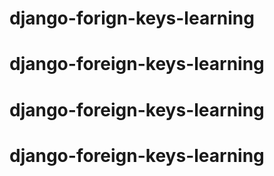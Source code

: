 # django-forign-keys-learning
# django-foreign-keys-learning
# django-foreign-keys-learning
# django-foreign-keys-learning
